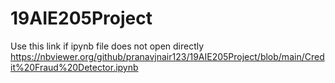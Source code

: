 # 19AIE205Project

Use this link if ipynb file does not open directly
https://nbviewer.org/github/pranavjnair123/19AIE205Project/blob/main/Credit%20Fraud%20Detector.ipynb
